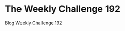 # The Weekly Challenge 192

Blog [Weekly Challenge 192](https://dev.to/simongreennet/weekly-challenge-192-30a6)

